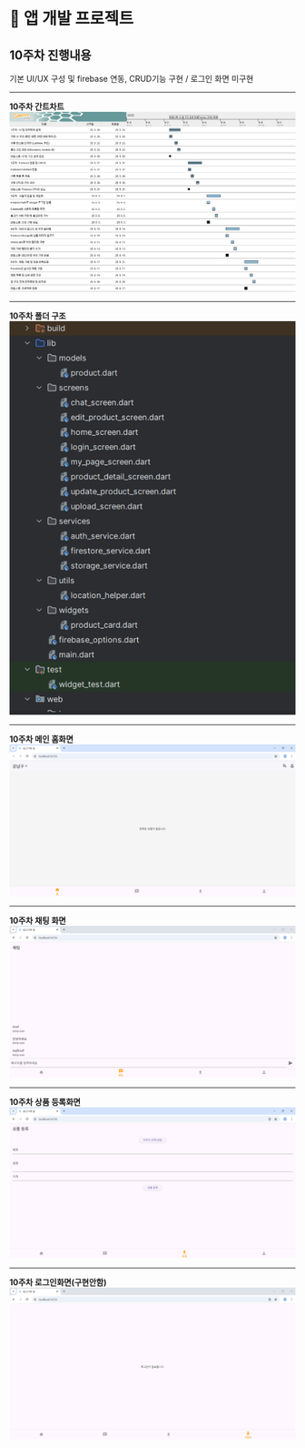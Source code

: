 # 📄 앱 개발 프로젝트

## 10주차 진행내용

기본 UI/UX 구성 및 firebase 연동, CRUD기능 구현 / 로그인 화면 미구현

---
**10주차 간트차트**
![10주차](https://raw.githubusercontent.com/damuljang1547/flutterwork/main/2nd_Market_Project/10주차/img/week10_gantt.png)

---
**10주차 폴더 구조**
![10주차](https://raw.githubusercontent.com/damuljang1547/flutterwork/main/2nd_Market_Project/10주차/img/week10_folder1.png)

---

**10주차 메인 홈화면**
![10주차](https://raw.githubusercontent.com/damuljang1547/flutterwork/main/2nd_Market_Project/10주차/img/week10_main.png)

---
**10주차 채팅 화면**
![10주차](https://raw.githubusercontent.com/damuljang1547/flutterwork/main/2nd_Market_Project/10주차/img/week10_chat.png)

---
**10주차 상품 등록화면**
![10주차](https://raw.githubusercontent.com/damuljang1547/flutterwork/main/2nd_Market_Project/10주차/img/week10_upload.png)

---
**10주차 로그인화면(구현안함)**
![10주차](https://raw.githubusercontent.com/damuljang1547/flutterwork/main/2nd_Market_Project/10주차/img/week10_log.png)